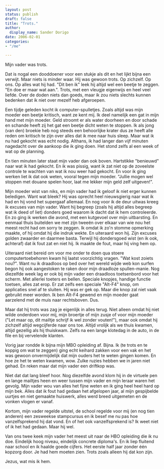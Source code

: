 ```yaml
---
layout: post
status: publish
draft: false
title: "Trots."
author:
  display_name: Sander Dorigo
date: 2006-02-01
categories:
- "/me"

---
```


Mijn vader was trots.

Dat is nogal een dooddoener voor een stukje als dit en het lijkt bijna een verwijt. Maar niets is minder waar. Hij was gewoon trots. Op zichzelf. Op ons. Op alles wat hij had. "Dit ben ik" leek hij altijd wel een beetje te zeggen. "En doe er maar wat aan.". Trots, met een vleugje eigenwijs en heel veel liefde. Over de doden niets dan goeds, maar ik zou niets slechts kunnen bedenken dat ik niet over mezelf heb afgeroepen.

Een tijdje geleden kocht ik computer-spulletjes. Zoals altijd was mijn moeder een beetje kritisch, want ze kent mij. Ik deel namelijk een gat in mijn hand met mijn moeder. Geld stroomt er als water doorheen en door schade en schande heeft zij het gat een beetje dicht weten te stoppen. Ik als jong (van den) broekie heb nog steeds een behoorlijke krater dus ze heeft alle reden om kritisch te zijn over alles dat ik mee naar huis sleep. Maar wat ik nu had gekocht was echt nodig. Althans, ik had langer dan vijf minuten nagedacht over de aankoop die ik ging doen. Het stond zelfs al een week of wat op de planning.

En tien minuten later staat mijn vader dan ook boven. Hartstikke "benieuwd" naar wat ik had gekocht. En ik was pissig, want ik zat niet op de zoveelste controle te wachten van wat ik nou weer had gekocht. En voor ik ging werken liet ik dat ook weten, vooral tegen mijn moeder. "Jullie mogen wel stoppen met douane spelen hoor, laat me lekker mijn geld zelf uitgeven!".

Mijn moeder wist van niks, en mijn vader had ik geloof ik niet erger kunnen beledigen. Want wat bleek? Hij was oprecht heel nieuwsgierig naar wat ik had en hij vond het supergaaf allemaal. En nog voor ik de deur uitwas kreeg ik excuses van mijn vader. Want hij begreep (zoals hij altijd alles begreep wat ik deed of liet) donders goed waarom ik dacht dat ik hem controleerde. En zo ging ik werken die avond, met een kutgevoel over mijn uitbarsting. En eenmaal thuis buitelden we met zijn tweeën over elkaar van wie nou het meest recht had om sorry te zeggen. Ik omdat ik zo'n stomme opmerking maakte, of hij omdat hij die indruk wekte. En uiteraard won hij. Zijn excuses golden zwaarder en daarmee basta. Terwijl hij dondersgoed wist (en ik ook, achteraf) dat ik fout zat en niet hij. Ik maakte de fout, maar hij ving hem op.

Uiteraard niet bereid om voor me onder te doen qua stoere computertoebehoren kwam hij laatst voorzichtig vragen. "Wat kost zoiets nou?". Want nu ik draadloos op bed over het wereld wijde web kon surfen begon hij ook aangestoken te raken door mijn draadloze spullen-manie. Nog diezelfde week lag er ook bij mijn vader een draadloos toetsenbord voor het scherm. Met allerlei toeters en bellen. Speciale knopjes, handige functie toetsen, alles zat erop. Er zat zelfs een speciale "Alt-F4" knop, om applicaties snel af te sluiten. Hij was er gek op. Maar die knop zal niet vaak gebruikt meer worden. Ik ben Alt-F4 gewend en mijn moeder gaat aarzelend met de muis naar rechtsboven. Dus.

Maar dat hij trots was zag je eigenlijk in alles terug. Niet alleen omdat hij niet wilde onderdoen voor mij, mijn broertje of mijn zusje of voor mijn moeder ("Let maar op, dit mailtje schrijf ik wel zonder vouten!"), maar ook omdat hij zichzelf altijd wegcijferde naar ons toe. Altijd vrolijk als we thuis kwamen, altijd gezellig als hij thuiskwam. Zelfs na een lange klotedag in de auto, in de file en bij vervelende klanten.

Vorig jaar rondde ik bijna mijn MBO opleiding af. Bijna. Ik (te trots en te koppig om wat te zeggen) ging echt keihard zakken voor een vak en het was gewoon onvermijdelijk dat mijn ouders het te weten gingen komen. En hoe ze het te weten kwamen, wow. Zulke ruzies hebben we in jaren niet gehad. En reken maar dat mijn vader een driftkop was.

Niet dat dat lang bleef hoor. Nog diezelfde avond klom hij in de virtuele pen en lange mailtjes heen en weer tussen mijn vader en mijn leraar waren het gevolg. Mijn vader wou van alles het fijne weten en ik ging heel heel hard op mijn bek. Alles dat ik fout had gedaan het afgelopen jaar, al mijn gespijbelde uurtjes en niet gemaakte huiswerk, alles werd breed uitgemeten en de vonken vlogen er vanaf.

Kortom, mijn vader regelde uitstel, de school regelde voor mij (en nog tien anderen) een zesweekse stampcursus en ik besef me nu pas hoe vanzelfsprekend hij dat vond. En of het ook vanzelfsprekend is? Ik weet niet of ik het had gedaan. Maar hij wel.

Van ons twee keek mijn vader het meest uit naar de HBO opleiding die ik nu doe. Eindelijk hoog niveau, eindelijk concrete diploma's. En ik liep fluitend naar school en ik haalde goede cijfers. Het eerste half jaar zonder één kopzorg door. Je had hem moeten zien. Trots zoals alleen hij dat kon zijn.

Jezus, wat mis ik hem.
